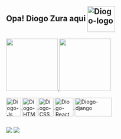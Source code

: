 ## Opa! Diogo Zura aqui  <img align="center" alt="Diogo-logo" height="70" width="75" src="https://user-images.githubusercontent.com/65250673/116893738-b072e380-ac07-11eb-946d-9c79f8f6d81c.png">
 <div>
  <a href="https://github.com/diogozura">
  <img height="140em" src="https://github-readme-stats.vercel.app/api?username=diogozura&show_icons=true&theme=dracula&include_all_commits=true&count_private=true"/>
  <img height="140em" src="https://github-readme-stats.vercel.app/api/top-langs/?username=diogozura&layout=compact&langs_count=8&theme=dracula"/>
<div>
 <div style="display: inline_block"><br>
  <img align="center" alt="Diogo-Js" height="50" width="40" src="https://user-images.githubusercontent.com/65250673/116888280-a5b55000-ac01-11eb-9515-73a7379662ce.png">
  <img align="center" alt="Diogo-HTML" height="50" width="40" src="https://user-images.githubusercontent.com/65250673/116887436-af8a8380-ac00-11eb-8d43-7a91f8c48ec1.png">
  <img align="center" alt="Diogo-CSS" height="50" width="40" src="https://user-images.githubusercontent.com/65250673/116888182-87e7eb00-ac01-11eb-85ad-b2b6ae2e7f20.png">
  <img align="center" alt="Diogo-React" height="50" width="50" src="https://user-images.githubusercontent.com/65250673/116888116-77d00b80-ac01-11eb-8159-e54b614c6c5d.png">
  <img align="center" alt="Diogo-django" height="50" width="100" src="https://user-images.githubusercontent.com/65250673/116887269-7fdb7b80-ac00-11eb-8ae5-2beda5183478.jpg">
</div>
 
##

<div>
  <a href = "mailto:diogozura@gmail.com"><img src="https://img.shields.io/badge/-Gmail-%23EA4335?style=for-the-badge&logo=gmail&logoColor=white" target="_blank"></a>
  <a href="https://www.linkedin.com/in/diogo-silva-santos-251bb5192" target="_blank"><img src="https://img.shields.io/badge/-LinkedIn-%230077B5?style=for-the-badge&logo=linkedin&logoColor=white" target="_blank"></a>
</div>
